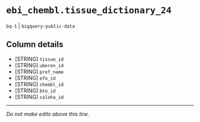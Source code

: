 # `ebi_chembl.tissue_dictionary_24`
`bq-1` | `bigquery-public-data`

## Column details
* [STRING]    `tissue_id`
* [STRING]    `uberon_id`
* [STRING]    `pref_name`
* [STRING]    `efo_id`
* [STRING]    `chembl_id`
* [STRING]    `bto_id`
* [STRING]    `caloha_id`

-------------------------------------------------------------------------------
*Do not make edits above this line.*
